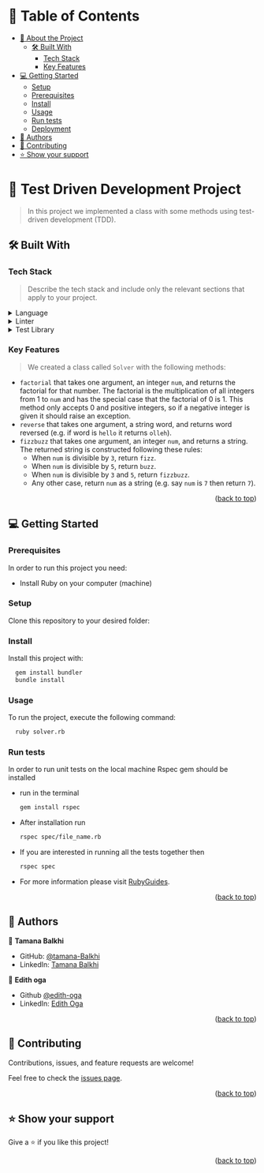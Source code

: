 # 📗 Table of Contents

- [📖 About the Project](#about-project)
    - [🛠 Built With](#built-with)
        - [Tech Stack](#tech-stack)
        - [Key Features](#key-features)
- [💻 Getting Started](#getting-started)
    - [Setup](#setup)
    - [Prerequisites](#prerequisites)
    - [Install](#install)
    - [Usage](#usage)
    - [Run tests](#run-tests)
    - [Deployment](#triangular_flag_on_post-deployment)
- [👥 Authors](#authors)
- [🤝 Contributing](#contributing)
- [⭐️ Show your support](#support)

<!-- PROJECT DESCRIPTION -->

# 📖 Test Driven Development Project <a name="about-project"></a>

> In this project we implemented a class with some methods using test-driven development (TDD).

## 🛠 Built With <a name="built-with"></a>

### Tech Stack <a name="tech-stack"></a>

> Describe the tech stack and include only the relevant sections that apply to your project.
<details>
  <summary>Language</summary>
  <ul>
    <li><a href="https://reactjs.org/">Ruby</a></li>
  </ul>
</details>

<details>
  <summary>Linter</summary>
  <ul>
    <li><a href="https://expressjs.com/">Rubocop</a></li>
  </ul>
</details>

<details>
  <summary>Test Library</summary>
  <ul>
    <li><a href="https://expressjs.com/">RSpec</a></li>
  </ul>
</details>

### Key Features <a name="key-features"></a>
> We created a class called `Solver` with the following methods:
 - `factorial` that takes one argument, an integer `num`, and returns the factorial for that number. The factorial is the multiplication of all integers from 1 to `num` and has the special case that the factorial of 0 is 1. This method only accepts 0 and positive integers, so if a negative integer is given it should raise an exception.
 - `reverse` that takes one argument, a string word, and returns word reversed (e.g. if word is `hello` it returns `olleh`).
 - `fizzbuzz` that takes one argument, an integer `num`, and returns a string. The returned string is constructed following these rules:
   - When `num` is divisible by `3`, return `fizz`.
   - When `num` is divisible by `5`, return `buzz`.
   - When `num` is divisible by `3` and `5`, return `fizzbuzz`.
   - Any other case, return `num` as a string (e.g. say `num` is `7` then return `7`).
<p align="right">(<a href="#readme-top">back to top</a>)</p>

## 💻 Getting Started <a name="getting-started"></a>

### Prerequisites

In order to run this project you need:

- Install Ruby on your computer (machine)

### Setup
Clone this repository to your desired folder:

### Install
Install this project with:
```sh
  gem install bundler
  bundle install
```
### Usage
To run the project, execute the following command:
```sh
  ruby solver.rb
```
### Run tests
In order to run unit tests on the local machine Rspec gem should be installed
- run in the terminal
  ```sh
  gem install rspec
  ```
- After installation run
  ```sh
  rspec spec/file_name.rb
  ```
- If you are interested in running all the tests together then
  ```sh
  rspec spec
  ```
- For more information please visit [RubyGuides](https://www.rubyguides.com/2018/07/rspec-tutorial/).
<p align="right">(<a href="#readme-top">back to top</a>)</p>

## 👥 Authors <a name="authors"></a>



👤 **Tamana Balkhi**

- GitHub: [@tamana-Balkhi](https://github.com/tamana-Balkhi)
- LinkedIn: [Tamana Balkhi](https://www.linkedin.com/in/tamana-balkhi-1212171b6/)

👤 **Edith oga**

- Github [@edith-oga](https://github.com/vigehi)
- LinkedIn: [Edith Oga](https://www.linkedin.com/in/edith-oga/)

<p align="right">(<a href="#readme-top">back to top</a>)</p>

## 🤝 Contributing <a name="contributing"></a>

Contributions, issues, and feature requests are welcome!

Feel free to check the [issues page](../../issues/).

<p align="right">(<a href="#readme-top">back to top</a>)</p>

## ⭐️ Show your support <a name="support"></a>

Give a ⭐️ if you like this project!
<p align="right">(<a href="#readme-top">back to top</a>)</p>
